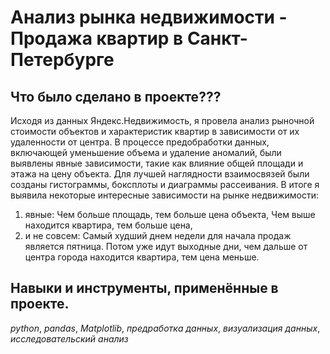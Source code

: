 # Анализ рынка недвижимости - Продажа квартир в Санкт-Петербурге

## Что было сделано в проекте???

Исходя из данных Яндекс.Недвижимость, я провела анализ рыночной стоимости объектов и характеристик квартир в зависимости от их удаленности от центра. В процессе предобработки данных, включающей уменьшение объема и удаление аномалий, были выявлены явные зависимости, такие как влияние общей площади и этажа на цену объекта. Для лучшей наглядности взаимосвязей были созданы гистограммы, боксплоты и диаграммы рассеивания. В итоге я выявила некоторые интересные зависимости на рынке недвижимости: 
1) явные: Чем больше площадь, тем больше цена объекта, Чем выше находится квартира, тем больше цена,
2)  и не совсем: Самый худший днем недели для начала продаж является пятница. Потом уже идут выходные дни, чем дальше от центра города находится квартира, тем цена меньше.
## Навыки и инструменты, применённые в проекте.
*python*, *pandas*, *Matplotlib*, *предработка данных*,  *визуализация данных*, *исследовательский анализ*

